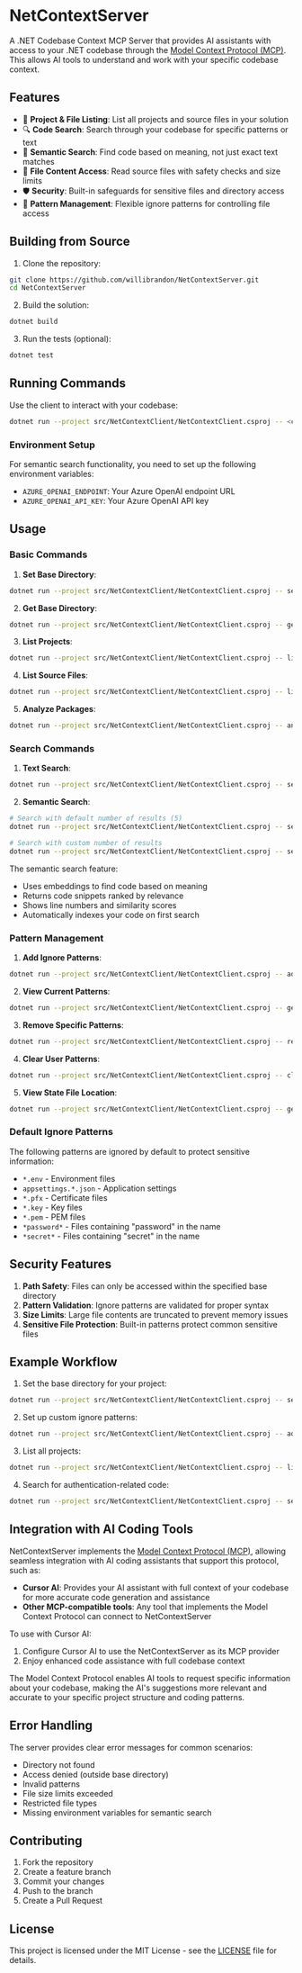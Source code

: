 # NetContextServer

A .NET Codebase Context MCP Server that provides AI assistants with access to your .NET codebase through the [Model Context Protocol (MCP)](https://modelcontextprotocol.io/introduction). This allows AI tools to understand and work with your specific codebase context.

## Features

- 📁 **Project & File Listing**: List all projects and source files in your solution
- 🔍 **Code Search**: Search through your codebase for specific patterns or text
- 🧠 **Semantic Search**: Find code based on meaning, not just exact text matches
- 📖 **File Content Access**: Read source files with safety checks and size limits
- 🛡️ **Security**: Built-in safeguards for sensitive files and directory access
- 🎯 **Pattern Management**: Flexible ignore patterns for controlling file access

## Building from Source

1. Clone the repository:
```bash
git clone https://github.com/willibrandon/NetContextServer.git
cd NetContextServer
```

2. Build the solution:
```bash
dotnet build
```

3. Run the tests (optional):
```bash
dotnet test
```

## Running Commands

Use the client to interact with your codebase:
```bash
dotnet run --project src/NetContextClient/NetContextClient.csproj -- <command> [options]
```

### Environment Setup

For semantic search functionality, you need to set up the following environment variables:
- `AZURE_OPENAI_ENDPOINT`: Your Azure OpenAI endpoint URL
- `AZURE_OPENAI_API_KEY`: Your Azure OpenAI API key

## Usage

### Basic Commands

1. **Set Base Directory**:
```bash
dotnet run --project src/NetContextClient/NetContextClient.csproj -- set-base-dir --directory "D:\YourProject"
```

2. **Get Base Directory**:
```bash
dotnet run --project src/NetContextClient/NetContextClient.csproj -- get-base-dir
```

3. **List Projects**:
```bash
dotnet run --project src/NetContextClient/NetContextClient.csproj -- list-projects-in-dir --directory "D:\YourProject\src"
```

4. **List Source Files**:
```bash
dotnet run --project src/NetContextClient/NetContextClient.csproj -- list-source-files --project-dir "D:\YourProject\src\YourProject"
```

5. **Analyze Packages**:
```bash
dotnet run --project src/NetContextClient/NetContextClient.csproj -- analyze-packages
```

### Search Commands

1. **Text Search**:
```bash
dotnet run --project src/NetContextClient/NetContextClient.csproj -- search-code --text "authentication"
```

2. **Semantic Search**:
```bash
# Search with default number of results (5)
dotnet run --project src/NetContextClient/NetContextClient.csproj -- semantic-search --query "handle user authentication"

# Search with custom number of results
dotnet run --project src/NetContextClient/NetContextClient.csproj -- semantic-search --query "database connection string" --top 10
```

The semantic search feature:
- Uses embeddings to find code based on meaning
- Returns code snippets ranked by relevance
- Shows line numbers and similarity scores
- Automatically indexes your code on first search

### Pattern Management

1. **Add Ignore Patterns**:
```bash
dotnet run --project src/NetContextClient/NetContextClient.csproj -- add-ignore-patterns --patterns "*.txt" "*.log"
```

2. **View Current Patterns**:
```bash
dotnet run --project src/NetContextClient/NetContextClient.csproj -- get-ignore-patterns
```

3. **Remove Specific Patterns**:
```bash
dotnet run --project src/NetContextClient/NetContextClient.csproj -- remove-ignore-patterns --patterns "*.txt"
```

4. **Clear User Patterns**:
```bash
dotnet run --project src/NetContextClient/NetContextClient.csproj -- clear-ignore-patterns
```

5. **View State File Location**:
```bash
dotnet run --project src/NetContextClient/NetContextClient.csproj -- get-state-file-location
```

### Default Ignore Patterns

The following patterns are ignored by default to protect sensitive information:
- `*.env` - Environment files
- `appsettings.*.json` - Application settings
- `*.pfx` - Certificate files
- `*.key` - Key files
- `*.pem` - PEM files
- `*password*` - Files containing "password" in the name
- `*secret*` - Files containing "secret" in the name

## Security Features

1. **Path Safety**: Files can only be accessed within the specified base directory
2. **Pattern Validation**: Ignore patterns are validated for proper syntax
3. **Size Limits**: Large file contents are truncated to prevent memory issues
4. **Sensitive File Protection**: Built-in patterns protect common sensitive files

## Example Workflow

1. Set the base directory for your project:
```bash
dotnet run --project src/NetContextClient/NetContextClient.csproj -- set-base-dir --directory "D:\Projects\MyApp"
```

2. Set up custom ignore patterns:
```bash
dotnet run --project src/NetContextClient/NetContextClient.csproj -- add-ignore-patterns --patterns "*.generated.cs" "*.designer.cs"
```

3. List all projects:
```bash
dotnet run --project src/NetContextClient/NetContextClient.csproj -- list-projects-in-dir --directory "D:\Projects\MyApp\src"
```

4. Search for authentication-related code:
```bash
dotnet run --project src/NetContextClient/NetContextClient.csproj -- semantic-search --query "user authentication and authorization logic"
```

## Integration with AI Coding Tools

NetContextServer implements the [Model Context Protocol (MCP)](https://modelcontextprotocol.io/introduction), allowing seamless integration with AI coding assistants that support this protocol, such as:

- **Cursor AI**: Provides your AI assistant with full context of your codebase for more accurate code generation and assistance
- **Other MCP-compatible tools**: Any tool that implements the Model Context Protocol can connect to NetContextServer

To use with Cursor AI:
1. Configure Cursor AI to use the NetContextServer as its MCP provider
2. Enjoy enhanced code assistance with full codebase context

The Model Context Protocol enables AI tools to request specific information about your codebase, making the AI's suggestions more relevant and accurate to your specific project structure and coding patterns.

## Error Handling

The server provides clear error messages for common scenarios:
- Directory not found
- Access denied (outside base directory)
- Invalid patterns
- File size limits exceeded
- Restricted file types
- Missing environment variables for semantic search

## Contributing

1. Fork the repository
2. Create a feature branch
3. Commit your changes
4. Push to the branch
5. Create a Pull Request

## License

This project is licensed under the MIT License - see the [LICENSE](./LICENSE) file for details.
